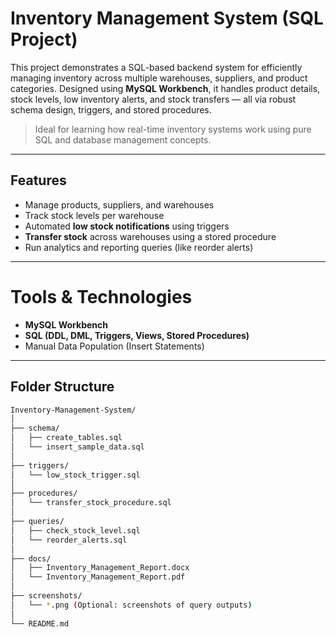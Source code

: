 #  Inventory Management System (SQL Project)
This project demonstrates a SQL-based backend system for efficiently managing inventory across multiple warehouses, suppliers, and product categories. Designed using **MySQL Workbench**, it handles product details, stock levels, low inventory alerts, and stock transfers — all via robust schema design, triggers, and stored procedures.

> Ideal for learning how real-time inventory systems work using pure SQL and database management concepts.

---

##  Features
-  Manage products, suppliers, and warehouses
-  Track stock levels per warehouse
-  Automated **low stock notifications** using triggers
-  **Transfer stock** across warehouses using a stored procedure
-  Run analytics and reporting queries (like reorder alerts)

---

# Tools & Technologies

- **MySQL Workbench**
- **SQL (DDL, DML, Triggers, Views, Stored Procedures)**
- Manual Data Population (Insert Statements)

---

##  Folder Structure

```bash
Inventory-Management-System/
│
├── schema/
│   ├── create_tables.sql
│   └── insert_sample_data.sql
│
├── triggers/
│   └── low_stock_trigger.sql
│
├── procedures/
│   └── transfer_stock_procedure.sql
│
├── queries/
│   ├── check_stock_level.sql
│   └── reorder_alerts.sql
│
├── docs/
│   ├── Inventory_Management_Report.docx
│   └── Inventory_Management_Report.pdf
│
├── screenshots/
│   └── *.png (Optional: screenshots of query outputs)
│
└── README.md

